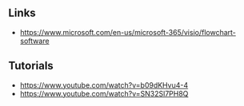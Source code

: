 ## Links
- https://www.microsoft.com/en-us/microsoft-365/visio/flowchart-software

## Tutorials
- https://www.youtube.com/watch?v=b09dKHvu4-4
- https://www.youtube.com/watch?v=SN32Sl7PH8Q
